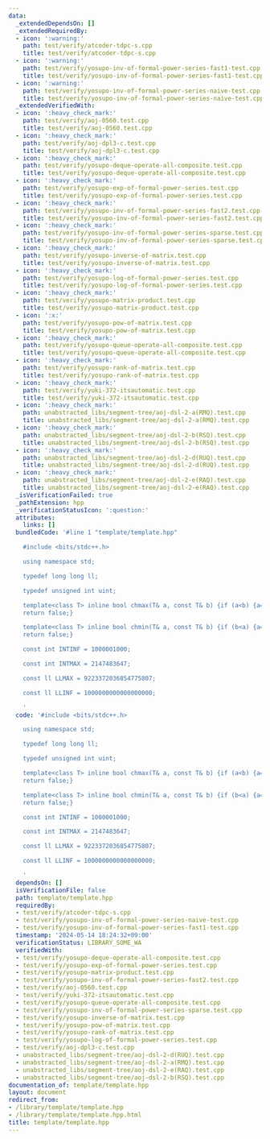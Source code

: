 ```yaml
---
data:
  _extendedDependsOn: []
  _extendedRequiredBy:
  - icon: ':warning:'
    path: test/verify/atcoder-tdpc-s.cpp
    title: test/verify/atcoder-tdpc-s.cpp
  - icon: ':warning:'
    path: test/verify/yosupo-inv-of-formal-power-series-fast1-test.cpp
    title: test/verify/yosupo-inv-of-formal-power-series-fast1-test.cpp
  - icon: ':warning:'
    path: test/verify/yosupo-inv-of-formal-power-series-naive-test.cpp
    title: test/verify/yosupo-inv-of-formal-power-series-naive-test.cpp
  _extendedVerifiedWith:
  - icon: ':heavy_check_mark:'
    path: test/verify/aoj-0560.test.cpp
    title: test/verify/aoj-0560.test.cpp
  - icon: ':heavy_check_mark:'
    path: test/verify/aoj-dpl3-c.test.cpp
    title: test/verify/aoj-dpl3-c.test.cpp
  - icon: ':heavy_check_mark:'
    path: test/verify/yosupo-deque-operate-all-composite.test.cpp
    title: test/verify/yosupo-deque-operate-all-composite.test.cpp
  - icon: ':heavy_check_mark:'
    path: test/verify/yosupo-exp-of-formal-power-series.test.cpp
    title: test/verify/yosupo-exp-of-formal-power-series.test.cpp
  - icon: ':heavy_check_mark:'
    path: test/verify/yosupo-inv-of-formal-power-series-fast2.test.cpp
    title: test/verify/yosupo-inv-of-formal-power-series-fast2.test.cpp
  - icon: ':heavy_check_mark:'
    path: test/verify/yosupo-inv-of-formal-power-series-sparse.test.cpp
    title: test/verify/yosupo-inv-of-formal-power-series-sparse.test.cpp
  - icon: ':heavy_check_mark:'
    path: test/verify/yosupo-inverse-of-matrix.test.cpp
    title: test/verify/yosupo-inverse-of-matrix.test.cpp
  - icon: ':heavy_check_mark:'
    path: test/verify/yosupo-log-of-formal-power-series.test.cpp
    title: test/verify/yosupo-log-of-formal-power-series.test.cpp
  - icon: ':heavy_check_mark:'
    path: test/verify/yosupo-matrix-product.test.cpp
    title: test/verify/yosupo-matrix-product.test.cpp
  - icon: ':x:'
    path: test/verify/yosupo-pow-of-matrix.test.cpp
    title: test/verify/yosupo-pow-of-matrix.test.cpp
  - icon: ':heavy_check_mark:'
    path: test/verify/yosupo-queue-operate-all-composite.test.cpp
    title: test/verify/yosupo-queue-operate-all-composite.test.cpp
  - icon: ':heavy_check_mark:'
    path: test/verify/yosupo-rank-of-matrix.test.cpp
    title: test/verify/yosupo-rank-of-matrix.test.cpp
  - icon: ':heavy_check_mark:'
    path: test/verify/yuki-372-itsautomatic.test.cpp
    title: test/verify/yuki-372-itsautomatic.test.cpp
  - icon: ':heavy_check_mark:'
    path: unabstracted_libs/segment-tree/aoj-dsl-2-a(RMQ).test.cpp
    title: unabstracted_libs/segment-tree/aoj-dsl-2-a(RMQ).test.cpp
  - icon: ':heavy_check_mark:'
    path: unabstracted_libs/segment-tree/aoj-dsl-2-b(RSQ).test.cpp
    title: unabstracted_libs/segment-tree/aoj-dsl-2-b(RSQ).test.cpp
  - icon: ':heavy_check_mark:'
    path: unabstracted_libs/segment-tree/aoj-dsl-2-d(RUQ).test.cpp
    title: unabstracted_libs/segment-tree/aoj-dsl-2-d(RUQ).test.cpp
  - icon: ':heavy_check_mark:'
    path: unabstracted_libs/segment-tree/aoj-dsl-2-e(RAQ).test.cpp
    title: unabstracted_libs/segment-tree/aoj-dsl-2-e(RAQ).test.cpp
  _isVerificationFailed: true
  _pathExtension: hpp
  _verificationStatusIcon: ':question:'
  attributes:
    links: []
  bundledCode: '#line 1 "template/template.hpp"

    #include <bits/stdc++.h>

    using namespace std;

    typedef long long ll;

    typedef unsigned int uint;

    template<class T> inline bool chmax(T& a, const T& b) {if (a<b) {a=b; return true;}
    return false;}

    template<class T> inline bool chmin(T& a, const T& b) {if (b<a) {a=b; return true;}
    return false;}

    const int INTINF = 1000001000;

    const int INTMAX = 2147483647;

    const ll LLMAX = 9223372036854775807;

    const ll LLINF = 1000000000000000000;

    '
  code: '#include <bits/stdc++.h>

    using namespace std;

    typedef long long ll;

    typedef unsigned int uint;

    template<class T> inline bool chmax(T& a, const T& b) {if (a<b) {a=b; return true;}
    return false;}

    template<class T> inline bool chmin(T& a, const T& b) {if (b<a) {a=b; return true;}
    return false;}

    const int INTINF = 1000001000;

    const int INTMAX = 2147483647;

    const ll LLMAX = 9223372036854775807;

    const ll LLINF = 1000000000000000000;

    '
  dependsOn: []
  isVerificationFile: false
  path: template/template.hpp
  requiredBy:
  - test/verify/atcoder-tdpc-s.cpp
  - test/verify/yosupo-inv-of-formal-power-series-naive-test.cpp
  - test/verify/yosupo-inv-of-formal-power-series-fast1-test.cpp
  timestamp: '2024-05-14 18:24:32+09:00'
  verificationStatus: LIBRARY_SOME_WA
  verifiedWith:
  - test/verify/yosupo-deque-operate-all-composite.test.cpp
  - test/verify/yosupo-exp-of-formal-power-series.test.cpp
  - test/verify/yosupo-matrix-product.test.cpp
  - test/verify/yosupo-inv-of-formal-power-series-fast2.test.cpp
  - test/verify/aoj-0560.test.cpp
  - test/verify/yuki-372-itsautomatic.test.cpp
  - test/verify/yosupo-queue-operate-all-composite.test.cpp
  - test/verify/yosupo-inv-of-formal-power-series-sparse.test.cpp
  - test/verify/yosupo-inverse-of-matrix.test.cpp
  - test/verify/yosupo-pow-of-matrix.test.cpp
  - test/verify/yosupo-rank-of-matrix.test.cpp
  - test/verify/yosupo-log-of-formal-power-series.test.cpp
  - test/verify/aoj-dpl3-c.test.cpp
  - unabstracted_libs/segment-tree/aoj-dsl-2-d(RUQ).test.cpp
  - unabstracted_libs/segment-tree/aoj-dsl-2-a(RMQ).test.cpp
  - unabstracted_libs/segment-tree/aoj-dsl-2-e(RAQ).test.cpp
  - unabstracted_libs/segment-tree/aoj-dsl-2-b(RSQ).test.cpp
documentation_of: template/template.hpp
layout: document
redirect_from:
- /library/template/template.hpp
- /library/template/template.hpp.html
title: template/template.hpp
---
```

